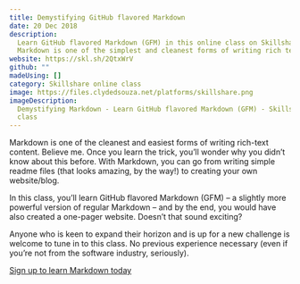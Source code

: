 ```yaml
---
title: Demystifying GitHub flavored Markdown
date: 20 Dec 2018
description:
  Learn GitHub flavored Markdown (GFM) in this online class on Skillshare.
  Markdown is one of the simplest and cleanest forms of writing rich text content.
website: https://skl.sh/2QtxWrV
github: ""
madeUsing: []
category: Skillshare online class
image: https://files.clydedsouza.net/platforms/skillshare.png
imageDescription:
  Demystifying Markdown - Learn GitHub flavored Markdown (GFM) - Skillshare
  class
---
```


Markdown is one of the cleanest and easiest forms of writing rich-text content. Believe me. Once you learn the trick, you’ll wonder why you didn’t know about this before. With Markdown, you can go from writing simple readme files (that looks amazing, by the way!) to creating your own website/blog.

In this class, you’ll learn GitHub flavored Markdown (GFM) – a slightly more powerful version of regular Markdown – and by the end, you would have also created a one-pager website. Doesn’t that sound exciting?

Anyone who is keen to expand their horizon and is up for a new challenge is welcome to tune in to this class. No previous experience necessary (even if you’re not from the software industry, seriously).

[Sign up to learn Markdown today](https://skl.sh/2QtxWrV)
